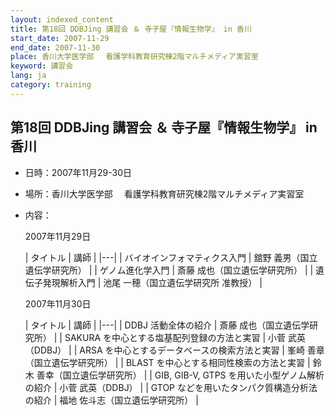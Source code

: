 ```yaml
---
layout: indexed_content
title: 第18回 DDBJing 講習会 ＆ 寺子屋『情報生物学』 in 香川
start_date: 2007-11-29
end_date: 2007-11-30
place: 香川大学医学部　 看護学科教育研究棟2階マルチメディア実習室
keyword: 講習会
lang: ja
category: training
---
```


## 第18回 DDBJing 講習会 ＆ 寺子屋『情報生物学』 in 香川  <a name="18"></a>

-   日時：2007年11月29-30日

-   場所：香川大学医学部　 看護学科教育研究棟2階マルチメディア実習室

-   内容：

    2007年11月29日

    | タイトル | 講師 |
    |---|
    | バイオインフォマティクス入門 | 舘野 義男（国立遺伝学研究所） |
    | ゲノム進化学入門 | 斎藤 成也（国立遺伝学研究所） |
    | 遺伝子発現解析入門 | 池尾 一穂（国立遺伝学研究所 准教授） |

    2007年11月30日

    | タイトル                                      | 講師 |
    |---|
    | DDBJ 活動全体の紹介                           | 斎藤 成也（国立遺伝学研究所） |
    | SAKURA を中心とする塩基配列登録の方法と実習 | 小菅 武英（DDBJ） |
    | ARSA を中心とするデータベースの検索方法と実習 | 峯崎 善章（国立遺伝学研究所） |
    | BLAST を中心とする相同性検索の方法と実習 | 鈴木 善幸（国立遺伝学研究所） |
    | GIB, GIB-V, GTPS を用いた小型ゲノム解析の紹介 | 小菅 武英（DDBJ） |
    | GTOP などを用いたタンパク質構造分析法の紹介   | 福地 佐斗志（国立遺伝学研究所） |
